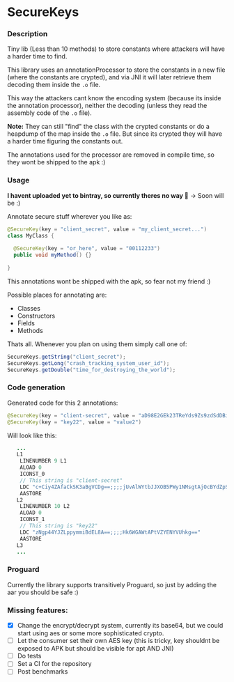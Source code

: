 # SecureKeys

### Description

Tiny lib (Less than 10 methods) to store constants where attackers will have a harder time to find.

This library uses an annotationProcessor to store the constants in a new file (where the constants are crypted), and via JNI it will later retrieve them decoding them inside the `.o` file.

This way the attackers cant know the encoding system (because its inside the annotation processor), neither the decoding (unless they read the assembly code of the `.o` file). 

**Note:** They can still "find" the class with the crypted constants or do a heapdump of the map inside the `.o` file. But since its crypted they will have a harder time figuring the constants out.

The annotations used for the processor are removed in compile time, so they wont be shipped to the apk :)

### Usage

**I havent uploaded yet to bintray, so currently theres no way :poop:** -> Soon will be :)

Annotate secure stuff wherever you like as:
```Java
@SecureKey(key = "client_secret", value = "my_client_secret...")
class MyClass {
  
  @SecureKey(key = "or_here", value = "00112233")
  public void myMethod() {}
  
}
```
This annotations wont be shipped with the apk, so fear not my friend :)

Possible places for annotating are:
- Classes
- Constructors
- Fields
- Methods

Thats all. Whenever you plan on using them simply call one of:
```Java
SecureKeys.getString("client_secret");
SecureKeys.getLong("crash_tracking_system_user_id");
SecureKeys.getDouble("time_for_destroying_the_world");
```

### Code generation

Generated code for this 2 annotations:
```Java
@SecureKey(key = "client-secret", value = "aD98E2GEk23TReYds9Zs9zdSdDBi23EAsdq29fXkpsDwp0W+h")
@SecureKey(key = "key22", value = "value2")
```
Will look like this:
```Java
   ...
   L1
    LINENUMBER 9 L1
    ALOAD 0
    ICONST_0
    // This string is "client-secret"
    LDC "c+Ciy4ZAfaCkSK3aBgVCDg==;;;;jUvAlWYtbJJXOB5PWy1NMsgtAjOcBYdZpSgWcvBjnfwXtmyCsMFnPHeM4CrLdYPO2xmk2IAnOGhlsVn55eV6wA=="
    AASTORE
   L2
    LINENUMBER 10 L2
    ALOAD 0
    ICONST_1
    // This string is "key22"
    LDC "zNgp44YJZLppymmiBdEL8A==;;;;Hk6WGAWtAPtVZYENYVUhkg=="
    AASTORE
   L3
   ...
```

### Proguard

Currently the library supports transitively Proguard, so just by adding the aar you should be safe :)

### Missing features:
- [x] Change the encrypt/decrypt system, currently its base64, but we could start using aes or some more sophisticated crypto.
- [ ] Let the consumer set their own AES key (this is tricky, key shouldnt be exposed to APK but should be visible for apt AND JNI)
- [ ] Do tests
- [ ] Set a CI for the repository
- [ ] Post benchmarks